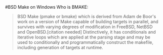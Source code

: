 #BSD Make on Windows
Who is BMAKE:   
>BSD Make (pmake or bmake) which is derived from Adam de Boor's work on a version of Make capable of building targets in parallel, and survives with varying degrees of modification in FreeBSD, NetBSD and OpenBSD.[citation needed] Distinctively, it has conditionals and iterative loops which are applied at the parsing stage and may be used to conditionally and programmatically construct the makefile, including generation of targets at runtime.

